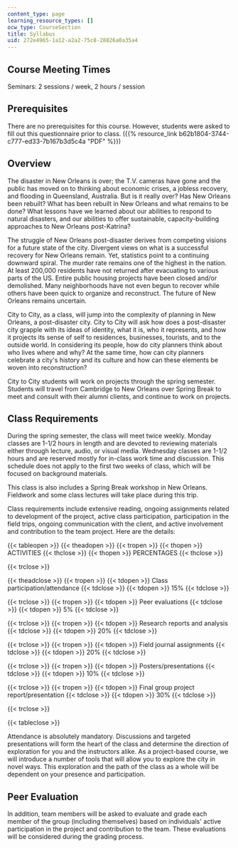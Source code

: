 ```yaml
---
content_type: page
learning_resource_types: []
ocw_type: CourseSection
title: Syllabus
uid: 272e4965-1a12-a2a2-75c8-28826a0a35a4
---
```


Course Meeting Times
--------------------

Seminars: 2 sessions / week, 2 hours / session

Prerequisites
-------------

There are no prerequisites for this course. However, students were asked to fill out this questionnaire prior to class. ({{% resource_link b62b1804-3744-c777-ed33-7b167b3d5c4a "PDF" %}})

Overview
--------

The disaster in New Orleans is over; the T.V. cameras have gone and the public has moved on to thinking about economic crises, a jobless recovery, and flooding in Queensland, Australia. But is it really over? Has New Orleans been rebuilt? What has been rebuilt in New Orleans and what remains to be done? What lessons have we learned about our abilities to respond to natural disasters, and our abilities to offer sustainable, capacity-building approaches to New Orleans post-Katrina?

The struggle of New Orleans post-disaster derives from competing visions for a future state of the city. Divergent views on what is a successful recovery for New Orleans remain. Yet, statistics point to a continuing downward spiral. The murder rate remains one of the highest in the nation. At least 200,000 residents have not returned after evacuating to various parts of the US. Entire public housing projects have been closed and/or demolished. Many neighborhoods have not even begun to recover while others have been quick to organize and reconstruct. The future of New Orleans remains uncertain.

City to City, as a class, will jump into the complexity of planning in New Orleans, a post-disaster city. City to City will ask how does a post-disaster city grapple with its ideas of identity, what it is, who it represents, and how it projects its sense of self to residences, businesses, tourists, and to the outside world. In considering its people, how do city planners think about who lives where and why? At the same time, how can city planners celebrate a city's history and its culture and how can these elements be woven into reconstruction?

City to City students will work on projects through the spring semester. Students will travel from Cambridge to New Orleans over Spring Break to meet and consult with their alumni clients, and continue to work on projects.

Class Requirements
------------------

During the spring semester, the class will meet twice weekly. Monday classes are 1-1/2 hours in length and are devoted to reviewing materials either through lecture, audio, or visual media. Wednesday classes are 1-1/2 hours and are reserved mostly for in-class work time and discussion. This schedule does not apply to the first two weeks of class, which will be focused on background materials.

This class is also includes a Spring Break workshop in New Orleans. Fieldwork and some class lectures will take place during this trip.

Class requirements include extensive reading, ongoing assignments related to development of the project, active class participation, participation in the field trips, ongoing communication with the client, and active involvement and contribution to the team project. Here are the details:

{{< tableopen >}}
{{< theadopen >}}
{{< tropen >}}
{{< thopen >}}
ACTIVITIES
{{< thclose >}}
{{< thopen >}}
PERCENTAGES
{{< thclose >}}

{{< trclose >}}

{{< theadclose >}}
{{< tropen >}}
{{< tdopen >}}
Class participation/attendance
{{< tdclose >}}
{{< tdopen >}}
15%
{{< tdclose >}}

{{< trclose >}}
{{< tropen >}}
{{< tdopen >}}
Peer evaluations
{{< tdclose >}}
{{< tdopen >}}
5%
{{< tdclose >}}

{{< trclose >}}
{{< tropen >}}
{{< tdopen >}}
Research reports and analysis
{{< tdclose >}}
{{< tdopen >}}
20%
{{< tdclose >}}

{{< trclose >}}
{{< tropen >}}
{{< tdopen >}}
Field journal assignments
{{< tdclose >}}
{{< tdopen >}}
20%
{{< tdclose >}}

{{< trclose >}}
{{< tropen >}}
{{< tdopen >}}
Posters/presentations
{{< tdclose >}}
{{< tdopen >}}
10%
{{< tdclose >}}

{{< trclose >}}
{{< tropen >}}
{{< tdopen >}}
Final group project report/presentation
{{< tdclose >}}
{{< tdopen >}}
30%
{{< tdclose >}}

{{< trclose >}}

{{< tableclose >}}

Attendance is absolutely mandatory. Discussions and targeted presentations will form the heart of the class and determine the direction of exploration for you and the instructors alike. As a project-based course, we will introduce a number of tools that will allow you to explore the city in novel ways. This exploration and the path of the class as a whole will be dependent on your presence and participation.

Peer Evaluation
---------------

In addition, team members will be asked to evaluate and grade each member of the group (including themselves) based on individuals' active participation in the project and contribution to the team. These evaluations will be considered during the grading process.